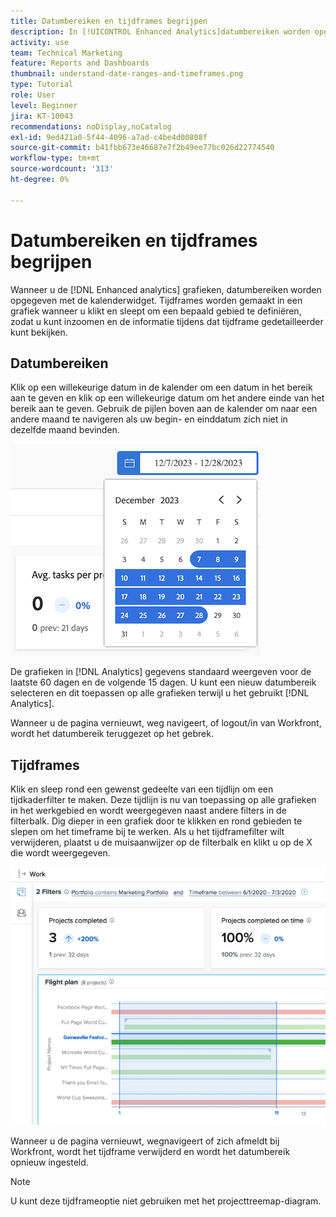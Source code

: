 ```yaml
---
title: Datumbereiken en tijdframes begrijpen
description: In [!UICONTROL Enhanced Analytics]datumbereiken worden opgegeven met de kalenderwidget. Tijdframes worden gemaakt in een grafiek.
activity: use
team: Technical Marketing
feature: Reports and Dashboards
thumbnail: understand-date-ranges-and-timeframes.png
type: Tutorial
role: User
level: Beginner
jira: KT-10043
recommendations: noDisplay,noCatalog
exl-id: 9ed421a0-5f44-4096-a7ad-c4be4d00808f
source-git-commit: b41fbb673e46687e7f2b49ee77bc026d22774540
workflow-type: tm+mt
source-wordcount: '313'
ht-degree: 0%

---
```


# Datumbereiken en tijdframes begrijpen

Wanneer u de [!DNL Enhanced analytics] grafieken, datumbereiken worden opgegeven met de kalenderwidget. Tijdframes worden gemaakt in een grafiek wanneer u klikt en sleept om een bepaald gebied te definiëren, zodat u kunt inzoomen en de informatie tijdens dat tijdframe gedetailleerder kunt bekijken.

## Datumbereiken

Klik op een willekeurige datum in de kalender om een datum in het bereik aan te geven en klik op een willekeurige datum om het andere einde van het bereik aan te geven. Gebruik de pijlen boven aan de kalender om naar een andere maand te navigeren als uw begin- en einddatum zich niet in dezelfde maand bevinden.

![Een afbeelding voor het selecteren van een datumbereik met de kalenderwidget](assets/section-1-3.png)

De grafieken in [!DNL Analytics] gegevens standaard weergeven voor de laatste 60 dagen en de volgende 15 dagen. U kunt een nieuw datumbereik selecteren en dit toepassen op alle grafieken terwijl u het gebruikt [!DNL Analytics].

Wanneer u de pagina vernieuwt, weg navigeert, of logout/in van Workfront, wordt het datumbereik teruggezet op het gebrek.

## Tijdframes

Klik en sleep rond een gewenst gedeelte van een tijdlijn om een tijdkaderfilter te maken. Deze tijdlijn is nu van toepassing op alle grafieken in het werkgebied en wordt weergegeven naast andere filters in de filterbalk. Dig dieper in een grafiek door te klikken en rond gebieden te slepen om het timeframe bij te werken. Als u het tijdframefilter wilt verwijderen, plaatst u de muisaanwijzer op de filterbalk en klikt u op de X die wordt weergegeven.

![Een afbeelding om een datumbereik te selecteren met klikken en slepen](assets/section-1-4.png)

Wanneer u de pagina vernieuwt, wegnavigeert of zich afmeldt bij Workfront, wordt het tijdframe verwijderd en wordt het datumbereik opnieuw ingesteld.

>[!NOTE]
>
>U kunt deze tijdframeoptie niet gebruiken met het projecttreemap-diagram.
